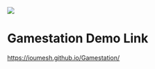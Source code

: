 ![](https://github.com/ioumesh/Gamestation/blob/master/game.PNG)
# Gamestation Demo Link

https://ioumesh.github.io/Gamestation/
